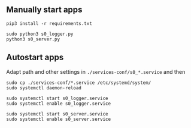 ## Manually start apps

```shell
pip3 install -r requirements.txt

sudo python3 s0_logger.py
python3 s0_server.py
```

## Autostart apps

Adapt path and other settings in `./services-conf/s0_*.service` and then

```shell
sudo cp ./services-conf/*.service /etc/systemd/system/
sudo systemctl daemon-reload

sudo systemctl start s0_logger.service
sudo systemctl enable s0_logger.service

sudo systemctl start s0_server.service
sudo systemctl enable s0_server.service
```

